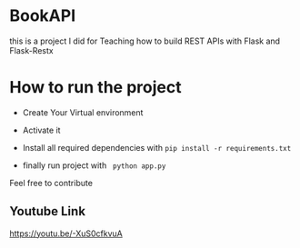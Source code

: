 # BookAPI
this is a project I did for Teaching how to build REST APIs with Flask and Flask-Restx


# How to run the project
- Create Your Virtual environment
- Activate it
- Install all required dependencies with 
``` pip install -r requirements.txt ``` 

- finally run project with ``` python app.py```


Feel free to contribute


## Youtube Link
https://youtu.be/-XuS0cfkvuA